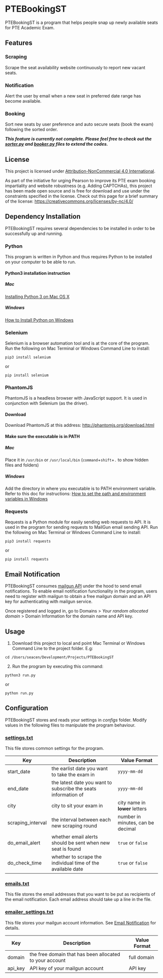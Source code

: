 # PTEBookingST
PTEBookingST is a program that helps people snap up newly available seats for PTE Academic Exam.

## Features
### Scraping
Scrape the seat availability website continuously to report new vacant seats.
### Notification
Alert the user by email when a new seat in preferred date range has become available.
### Booking
Sort new seats by user preference and auto secure seats (book the exam) following the sorted order.

**_This feature is currently not complete. Please feel free to check out the [sorter.py](../master/sorter.py) and [booker.py](../master/booker.py) files to extend the codes._**

## License
This project is licensed under [Attribution-NonCommercial 4.0 International](https://creativecommons.org/licenses/by-nc/4.0/legalcode).

As part of the initiative for urging Pearson to improve its PTE exam booking impartiality and website robustness (e.g. Adding CAPTCHAs), this project has been made open source and is free for download and use under the constraints specified in the license. Check out this page for a brief summary of the license: https://creativecommons.org/licenses/by-nc/4.0/

## Dependency Installation
PTEBookingST requires several dependencies to be installed in order to be successfully up and running.

### Python
This program is written in Python and thus requires Python to be installed on your computer to be able to run.
#### Python3 installation instruction
##### Mac
[Installing Python 3 on Mac OS X](http://python-guide-pt-br.readthedocs.io/en/latest/starting/install3/osx/)
##### Windows
[How to Install Python on Windows](https://www.howtogeek.com/197947/how-to-install-python-on-windows/)

### Selenium
Selenium is a browser automation tool and is at the core of the program. Run the following on Mac Terminal or Windows Command Line to install:
```
pip3 install selenium
```
or
```
pip install selenium
```

### PhantomJS
PhantomJS is a headless browser with JavaScript support. It is used in conjunction with Selenium (as the driver).
#### Download
Download PhantomJS at this address: http://phantomjs.org/download.html
#### Make sure the executable is in PATH
##### Mac
Place it in `/usr/bin` or `/usr/local/bin`  (`command`+`shift`+`.` to show hidden files and folders)
##### Windows
Add the directory in where you executable is to PATH environment variable. Refer to this doc for instructions: [How to set the path and environment variables in Windows](https://www.computerhope.com/issues/ch000549.htm)

### Requests
Requests is a Python module for easily sending web requests to API. It is used in the program for sending requests to MailGun email sending API. Run the following on Mac Terminal or Windows Command Line to install:
```
pip3 install requests
```
or
```
pip install requests
```
## Email Notification
PTEBookingST consumes [mailgun API](https://www.mailgun.com/) under the hood to send email notifications. To enable email notification functionality in the program, users need to register with mailgun to obtain a free mailgun domain and an API key for authenticating with mailgun service.

Once registered and logged in, go to Domains > _Your random allocated domain_ > Domain Information for the domain name and API key.

## Usage
1. Download this project to local and point Mac Terminal or Windows Command Line to the project folder. E.g:
```
cd /Users/seacen/Development/Projects/PTEBookingST
```
2. Run the program by executing this command:
```
python3 run.py
```
or
```
python run.py
```

## Configuration
PTEBookingST stores and reads your settings in _configs_ folder. Modify values in the following files to manipulate the program behaviour.
### [settings.txt](../master/configs/settings.txt)
This file stores common settings for the program.

| Key | Description | Value Format |
| --- | --- | --- |
| start_date | the earlist date you want to take the exam in | `yyyy-mm-dd` |
| end_date | the latest date you want to subscribe the seats information of | `yyyy-mm-dd` |
| city | city to sit your exam in | city name in **lower** letters |
| scraping_interval | the interval between each new scraping round | number in minutes, can be decimal |
| do_email_alert | whether email alerts should be sent when new seat is found | `true` or `false` |
| do_check_time | whether to scrape the individual time of the available date | `true` or `false` |

### [emails.txt](../master/configs/emails.txt)
This file stores the email addresses that you want to be put as recipients of the email notification. Each email address should take up a line in the file.

### [emailer_settings.txt](../master/configs/emailer_settings.txt)
This file stores your mailgun account information. See [Email Notification](#email-notification) for details.

| Key | Description | Value Format |
| --- | --- | --- |
| domain | the free domain that has been allocated to your account | full domain |
| api_key | API key of your mailgun account | API key |
